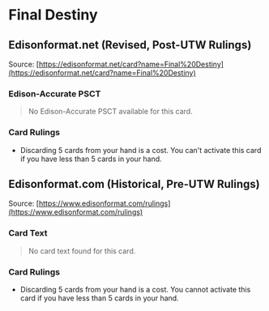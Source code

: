 # Final Destiny

## Edisonformat.net (Revised, Post-UTW Rulings)

Source: [https://edisonformat.net/card?name=Final%20Destiny](https://edisonformat.net/card?name=Final%20Destiny)

### Edison-Accurate PSCT

> No Edison-Accurate PSCT available for this card.

### Card Rulings

*   Discarding 5 cards from your hand is a cost. You can't activate this card if you have less than 5 cards in your hand.


## Edisonformat.com (Historical, Pre-UTW Rulings)

Source: [https://www.edisonformat.com/rulings](https://www.edisonformat.com/rulings)

### Card Text

> No card text found for this card.

### Card Rulings

*   Discarding 5 cards from your hand is a cost. You cannot activate this card if you have less than 5 cards in your hand.


